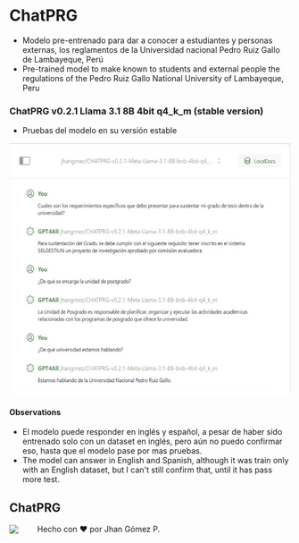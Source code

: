 # ChatPRG

- Modelo pre-entrenado para dar a conocer a estudiantes y personas externas, los reglamentos de la Universidad nacional Pedro Ruiz Gallo de Lambayeque, Perú
- Pre-trained model to make known to students and external people the regulations of the Pedro Ruiz Gallo National University of Lambayeque, Peru


### ChatPRG v0.2.1 Llama 3.1 8B 4bit q4_k_m (stable version)

- Pruebas del modelo en su versión estable

<img src="https://raw.githubusercontent.com/jhangmez/chatprg/main/CHATPRG-v0.2.1-Meta-Llama-3.1-8B-bnb-4bit-q4_k_m/images/prueba1.png" height="450" />

#### Observations

- El modelo puede responder en inglés y español, a pesar de haber sido entrenado solo con un dataset en inglés, pero aún no puedo confirmar eso, hasta que el modelo pase por mas pruebas.
- The model can answer in English and Spanish, although it was train only with an English dataset, but I can't still confirm that, until it has pass more test.

## ChatPRG
<div style="display: flex; align-items: center; height: fit-content;">
  <img src="https://avatars.githubusercontent.com/u/60937214?v=4" width="40" style="margin-right: 10px;"/>
  <span>Hecho con ❤️ por Jhan Gómez P.</span>
</div>
